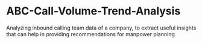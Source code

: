 # ABC-Call-Volume-Trend-Analysis
Analyzing inbound calling team data of a company, to extract useful insights that can help in providing recommendations for manpower planning 
